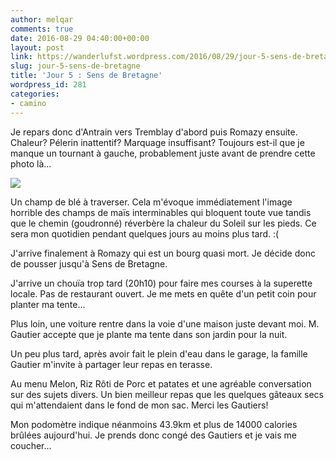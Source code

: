 ```yaml
---
author: melqar
comments: true
date: 2016-08-29 04:40:00+00:00
layout: post
link: https://wanderlufst.wordpress.com/2016/08/29/jour-5-sens-de-bretagne/
slug: jour-5-sens-de-bretagne
title: 'Jour 5 : Sens de Bretagne'
wordpress_id: 281
categories:
- camino
---
```


Je repars donc d'Antrain vers Tremblay d'abord puis Romazy ensuite. Chaleur? Pélerin inattentif? Marquage insuffisant? Toujours est-il que je manque un tournant à gauche, probablement juste avant de prendre cette photo là...

[![](http://wanderlufst.files.wordpress.com/2016/08/wp-image-38904647jpg.jpg)](http://wanderlufst.files.wordpress.com/2016/08/wp-image-38904647jpg.jpg)

Un champ de blé à traverser. Cela m'évoque immédiatement l'image horrible des champs de maïs interminables qui bloquent toute vue tandis que le chemin (goudronné) réverbère la chaleur du Soleil sur les pieds. Ce sera mon quotidien pendant quelques jours au moins plus tard. :(

J'arrive finalement à Romazy qui est un bourg quasi mort. Je décide donc de pousser jusqu'à Sens de Bretagne.

J'arrive un chouïa trop tard (20h10) pour faire mes courses à la superette locale. Pas de restaurant ouvert. Je me mets en quête d'un petit coin pour planter ma tente...

Plus loin, une voiture rentre dans la voie d'une maison juste devant moi. M. Gautier accepte que je plante ma tente dans son jardin pour la nuit.

Un peu plus tard, après avoir fait le plein d'eau dans le garage, la famille Gautier m'invite à partager leur repas en terasse.

Au menu Melon, Riz Rôti de Porc et patates et une agréable conversation sur des sujets divers. Un bien meilleur repas que les quelques gâteaux secs qui m'attendaient dans le fond de mon sac. Merci les Gautiers!

Mon podomètre indique néanmoins 43.9km et plus de 14000 calories brûlées aujourd'hui. Je prends donc congé des Gautiers et je vais me coucher...

